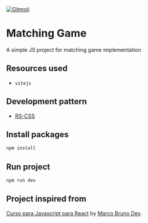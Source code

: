 <a href="https://gitmoji.dev">
  <img src="https://img.shields.io/badge/gitmoji-%20😜%20😍-FFDD67.svg?style=flat-square" alt="Gitmoji">
</a>
<br>

# Matching Game

A simple JS project for matching game implementation

## Resources used
- `vitejs`

## Development pattern
- [RS-CSS](https://rscss.io/index.html)

## Install packages

```bash
npm install
```

## Run project

```bash
npm run dev
```

## Project inspired from
[Curso para Javascript para React](https://www.youtube.com/watch?v=aUDgoPsrPNg&list=PLirko8T4cEmzWZVn_ZKQbfDOuCnSZJ4va) by [Marco Bruno Dev](https://www.youtube.com/c/MarcoBrunoDev).